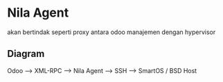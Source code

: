 # Nila Agent 

akan bertindak seperti proxy antara odoo manajemen dengan hypervisor

## Diagram

Odoo --> XML-RPC --> Nila Agent --> SSH --> SmartOS / BSD Host
